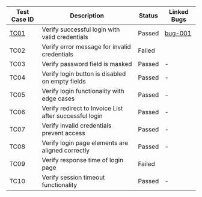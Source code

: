 | Test Case ID | Description                                   | Status | Linked Bugs                                      | 
|--------------|-----------------------------------------------|--------|----------------------------------------------|
| [TC01](test-cases/TC001.md) | Verify successful login with valid credentials | Passed | [bug-001](founded-bugs/bug001.md)|
| TC02         | Verify error message for invalid credentials | Failed |             |
| TC03         | Verify password field is masked               | Passed | -                                            |
| TC04         | Verify login button is disabled on empty fields | Passed | -                                            |
| TC05         | Verify login functionality with edge cases    | Passed | -                                            |
| TC06         | Verify redirect to Invoice List after successful login | Passed | -                                            |
| TC07         | Verify invalid credentials prevent access      | Passed | -                                            |
| TC08         | Verify login page elements are aligned correctly | Passed | -                                            |
| TC09         | Verify response time of login page             | Failed |   |
| TC10         | Verify session timeout functionality            | Passed | -                                            |
